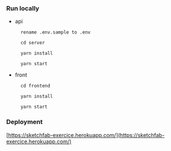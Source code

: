 ### Run locally

- api

      	rename .env.sample to .env

      	cd server

      	yarn install

      	yarn start

- front

      	cd frontend

      	yarn install

      	yarn start

### Deployment

[https://sketchfab-exercice.herokuapp.com/](https://sketchfab-exercice.herokuapp.com/)
    
